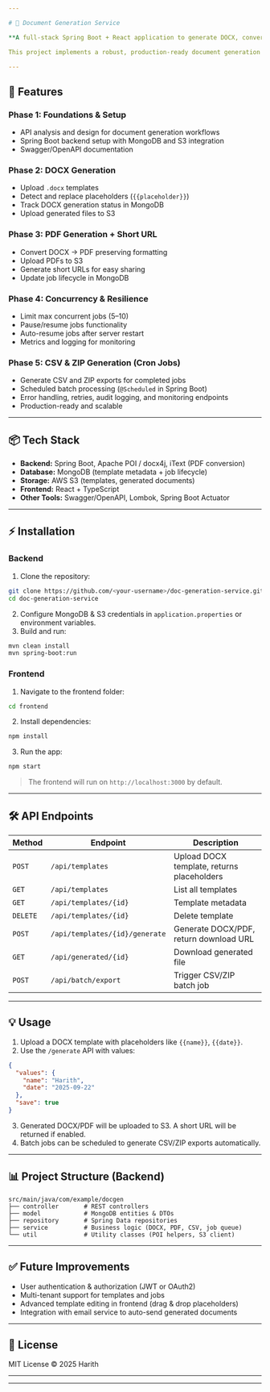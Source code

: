 ```yaml
---

# 📄 Document Generation Service

**A full-stack Spring Boot + React application to generate DOCX, convert to PDF, and produce CSV/ZIP outputs with resilient job handling and S3 integration.**

This project implements a robust, production-ready document generation pipeline, designed to handle asynchronous jobs, placeholder replacement in DOCX templates, PDF conversion, short URLs, and batch exports.

---
```


## **🚀 Features**

### **Phase 1: Foundations & Setup**

* API analysis and design for document generation workflows
* Spring Boot backend setup with MongoDB and S3 integration
* Swagger/OpenAPI documentation

### **Phase 2: DOCX Generation**

* Upload `.docx` templates
* Detect and replace placeholders (`{{placeholder}}`)
* Track DOCX generation status in MongoDB
* Upload generated files to S3

### **Phase 3: PDF Generation + Short URL**

* Convert DOCX → PDF preserving formatting
* Upload PDFs to S3
* Generate short URLs for easy sharing
* Update job lifecycle in MongoDB

### **Phase 4: Concurrency & Resilience**

* Limit max concurrent jobs (5–10)
* Pause/resume jobs functionality
* Auto-resume jobs after server restart
* Metrics and logging for monitoring

### **Phase 5: CSV & ZIP Generation (Cron Jobs)**

* Generate CSV and ZIP exports for completed jobs
* Scheduled batch processing (`@Scheduled` in Spring Boot)
* Error handling, retries, audit logging, and monitoring endpoints
* Production-ready and scalable

---

## **📦 Tech Stack**

* **Backend:** Spring Boot, Apache POI / docx4j, iText (PDF conversion)
* **Database:** MongoDB (template metadata + job lifecycle)
* **Storage:** AWS S3 (templates, generated documents)
* **Frontend:** React + TypeScript
* **Other Tools:** Swagger/OpenAPI, Lombok, Spring Boot Actuator

---

## **⚡ Installation**

### **Backend**

1. Clone the repository:

```bash
git clone https://github.com/<your-username>/doc-generation-service.git
cd doc-generation-service
```

2. Configure MongoDB & S3 credentials in `application.properties` or environment variables.
3. Build and run:

```bash
mvn clean install
mvn spring-boot:run
```

### **Frontend**

1. Navigate to the frontend folder:

```bash
cd frontend
```

2. Install dependencies:

```bash
npm install
```

3. Run the app:

```bash
npm start
```

> The frontend will run on `http://localhost:3000` by default.

---

## **🛠 API Endpoints**

| Method   | Endpoint                       | Description                                |
| -------- | ------------------------------ | ------------------------------------------ |
| `POST`   | `/api/templates`               | Upload DOCX template, returns placeholders |
| `GET`    | `/api/templates`               | List all templates                         |
| `GET`    | `/api/templates/{id}`          | Template metadata                          |
| `DELETE` | `/api/templates/{id}`          | Delete template                            |
| `POST`   | `/api/templates/{id}/generate` | Generate DOCX/PDF, return download URL     |
| `GET`    | `/api/generated/{id}`          | Download generated file                    |
| `POST`   | `/api/batch/export`            | Trigger CSV/ZIP batch job                  |

---

## **💡 Usage**

1. Upload a DOCX template with placeholders like `{{name}}`, `{{date}}`.
2. Use the `/generate` API with values:

```json
{
  "values": {
    "name": "Harith",
    "date": "2025-09-22"
  },
  "save": true
}
```

3. Generated DOCX/PDF will be uploaded to S3. A short URL will be returned if enabled.
4. Batch jobs can be scheduled to generate CSV/ZIP exports automatically.

---

## **📊 Project Structure (Backend)**

```
src/main/java/com/example/docgen
├── controller       # REST controllers
├── model            # MongoDB entities & DTOs
├── repository       # Spring Data repositories
├── service          # Business logic (DOCX, PDF, CSV, job queue)
└── util             # Utility classes (POI helpers, S3 client)
```

---

## **✅ Future Improvements**

* User authentication & authorization (JWT or OAuth2)
* Multi-tenant support for templates and jobs
* Advanced template editing in frontend (drag & drop placeholders)
* Integration with email service to auto-send generated documents

---

## **📄 License**

MIT License © 2025 Harith

---

---
